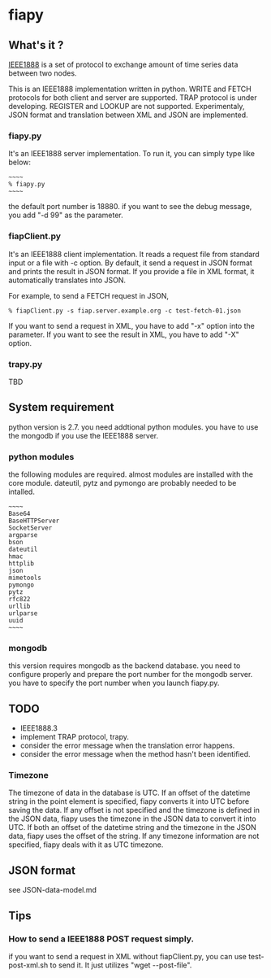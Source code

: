 fiapy
=====

## What's it ?

[IEEE1888](http://standards.ieee.org/findstds/standard/1888-2014.html) is a set of protocol to exchange amount of time series data between two nodes.

This is an IEEE1888 implementation written in python.
WRITE and FETCH protocols for both client and server are supported.
TRAP protocol is under developing.
REGISTER and LOOKUP are not supported.
Experimentaly, JSON format and translation between XML and JSON are implemented.

### fiapy.py

It's an IEEE1888 server implementation.
To run it, you can simply type like below:

    ~~~~
    % fiapy.py
    ~~~~

the default port number is 18880.
if you want to see the debug message, you add "-d 99" as the parameter.

### fiapClient.py

It's an IEEE1888 client implementation.
It reads a request file from standard input or a file with -c option.
By default, it send a request in JSON format and prints the result in JSON format.
If you provide a file in XML format, it automatically translates into JSON.

For example, to send a FETCH request in JSON,

~~~~
% fiapClient.py -s fiap.server.example.org -c test-fetch-01.json
~~~~

If you want to send a request in XML, you have to add "-x" option into the parameter.
If you want to see the result in XML, you have to add "-X" option.

### trapy.py

TBD

## System requirement

python version is 2.7.
you need addtional python modules.
you have to use the mongodb if you use the IEEE1888 server.

### python modules

the following modules are required.  almost modules are installed with the core module.
dateutil, pytz and pymongo are probably needed to be intalled.

    ~~~~
    Base64
    BaseHTTPServer
    SocketServer
    argparse
    bson
    dateutil
    hmac
    httplib
    json
    mimetools
    pymongo
    pytz
    rfc822
    urllib
    urlparse
    uuid
    ~~~~

### mongodb

this version requires mongodb as the backend database.
you need to configure properly and prepare the port number for the mongodb server.
you have to specify the port number when you launch fiapy.py.

## TODO

- IEEE1888.3
- implement TRAP protocol, trapy.
- consider the error message when the translation error happens.
- consider the error message when the method hasn't been identified.

### Timezone

The timezone of data in the database is UTC.
If an offset of the datetime string in the point element is specified,
fiapy converts it into UTC before saving the data.
If any offset is not specified and the timezone is defined in the JSON data,
fiapy uses the timezone in the JSON data to convert it into UTC.
If both an offset of the datetime string and the timezone in the JSON data,
fiapy uses the offset of the string.
If any timezone information are not specified,
fiapy deals with it as UTC timezone.

## JSON format

see JSON-data-model.md

## Tips

### How to send a IEEE1888 POST request simply.

if you want to send a request in XML without fiapClient.py,
you can use test-post-xml.sh to send it.
It just utilizes "wget --post-file".

